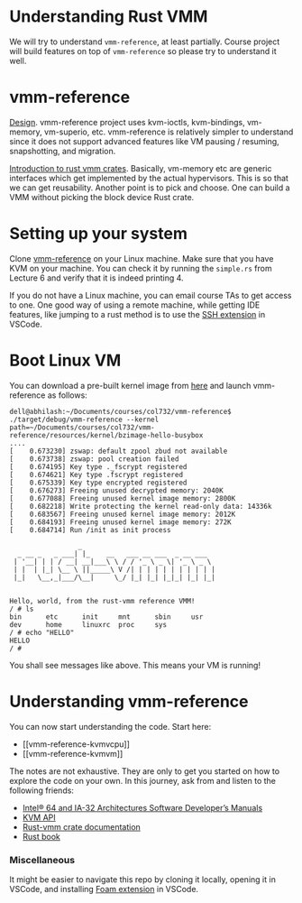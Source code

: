# Understanding Rust VMM

We will try to understand `vmm-reference`, at least partially. Course project
will build features on top of `vmm-reference` so please try to understand it
well.

# vmm-reference

[Design](https://github.com/rust-vmm/vmm-reference/blob/main/docs/DESIGN.md).
vmm-reference project uses kvm-ioctls, kvm-bindings, vm-memory, vm-superio, etc.
vmm-reference is relatively simpler to understand since it does not support
advanced features like VM pausing / resuming, snapshotting, and migration. 

[Introduction to rust vmm crates](https://www.youtube.com/watch?v=QUH1moScriw).
Basically, vm-memory etc are generic interfaces which get implemented by the
actual hypervisors. This is so that we can get reusability. Another point is to
pick and choose. One can build a VMM without picking the block device Rust crate.

# Setting up your system
Clone [vmm-reference](https://github.com/codenet/vmm-reference) on your Linux
machine. Make sure that you have KVM on your machine. You can check it by
running the `simple.rs` from Lecture 6 and verify that it is indeed printing 4.

If you do not have a Linux machine, you can email course TAs to get access to
one. One good way of using a remote machine, while getting IDE features, like
jumping to a rust method is to use the [SSH
extension](https://marketplace.visualstudio.com/items?itemName=ms-vscode-remote.remote-ssh) in VSCode.

# Boot Linux VM
You can download a pre-built kernel image from [here](bzimage-hello-busybox) and
launch vmm-reference as follows:

```
dell@abhilash:~/Documents/courses/col732/vmm-reference$ ./target/debug/vmm-reference --kernel path=~/Documents/courses/col732/vmm-reference/resources/kernel/bzimage-hello-busybox
....
[    0.673230] zswap: default zpool zbud not available
[    0.673738] zswap: pool creation failed
[    0.674195] Key type ._fscrypt registered
[    0.674621] Key type .fscrypt registered
[    0.675339] Key type encrypted registered
[    0.676273] Freeing unused decrypted memory: 2040K
[    0.677088] Freeing unused kernel image memory: 2800K
[    0.682218] Write protecting the kernel read-only data: 14336k
[    0.683567] Freeing unused kernel image memory: 2012K
[    0.684193] Freeing unused kernel image memory: 272K
[    0.684714] Run /init as init process
                                                   
                 _                                 
  _ __ _   _ ___| |_    __   ___ __ ___  _ __ ___  
 | '__| | | / __| __|___\ \ / / '_ \ _ \| '_ \ _ \ 
 | |  | |_| \__ \ ||_____\ V /| | | | | | | | | | |
 |_|   \__,_|___/\__|     \_/ |_| |_| |_|_| |_| |_|
                                                   
                                                   
Hello, world, from the rust-vmm reference VMM!
/ # ls
bin      etc      init     mnt      sbin     usr
dev      home     linuxrc  proc     sys
/ # echo "HELLO"
HELLO
/ # 
```

You shall see messages like above. This means your VM is running!

# Understanding vmm-reference

You can now start understanding the code. Start here:
* [[vmm-reference-kvmvcpu]]
* [[vmm-reference-kvmvm]]

The notes are not exhaustive. They are only to get you started on how to explore
the code on your own.  In this journey, ask from and listen to the following
friends:
* [Intel® 64 and IA-32 Architectures Software Developer’s Manuals](https://www.intel.com/content/www/us/en/developer/articles/technical/intel-sdm.html)
* [KVM API](https://www.kernel.org/doc/Documentation/virtual/kvm/api.txt)
* [Rust-vmm crate documentation](https://crates.io/teams/github:rust-vmm:gatekeepers)
* [Rust book](https://doc.rust-lang.org/book/)

### Miscellaneous

It might be easier to navigate this repo by cloning it locally, opening it in
VSCode, and installing [Foam
extension](https://marketplace.visualstudio.com/items?itemName=foam.foam-vscode)
in VSCode.

